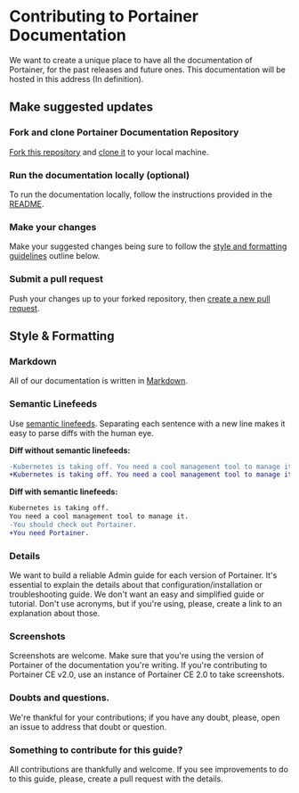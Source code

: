 # Contributing to Portainer Documentation

We want to create a unique place to have all the documentation of Portainer, for the past releases and future ones. This documentation will be hosted in this address (In definition).

## Make suggested updates

### Fork and clone Portainer Documentation Repository
[Fork this repository](https://help.github.com/articles/fork-a-repo/) and [clone it](https://help.github.com/articles/cloning-a-repository/) to your local machine.

### Run the documentation locally (optional)
To run the documentation locally, follow the instructions provided in the [README](readme.md).

### Make your changes
Make your suggested changes being sure to follow the [style and formatting guidelines](#style--formatting) outline below.

### Submit a pull request
Push your changes up to your forked repository, then [create a new pull request](https://help.github.com/articles/creating-a-pull-request/).

## Style & Formatting

### Markdown
All of our documentation is written in [Markdown](https://en.wikipedia.org/wiki/Markdown).

### Semantic Linefeeds
Use [semantic linefeeds](http://rhodesmill.org/brandon/2012/one-sentence-per-line/).
Separating each sentence with a new line makes it easy to parse diffs with the human eye.

**Diff without semantic linefeeds:**
``` diff
-Kubernetes is taking off. You need a cool management tool to manage it. You should check out Portainer.
+Kubernetes is taking off. You need a cool management tool to manage it. You need Portainer.
```

**Diff with semantic linefeeds:**
``` diff
Kubernetes is taking off.
You need a cool management tool to manage it.
-You should check out Portainer.
+You need Portainer.
```

### Details
We want to build a reliable Admin guide for each version of Portainer. It's essential to explain the details about that configuration/installation or troubleshooting guide. We don't want an easy and simplified guide or tutorial. Don't use acronyms, but if you're using, please, create a link to an explanation about those.

### Screenshots

Screenshots are welcome. Make sure that you're using the version of Portainer of the documentation you're writing. If you're contributing to Portainer CE v2.0, use an instance of Portainer CE 2.0 to take screenshots.

### Doubts and questions.

We're thankful for your contributions; if you have any doubt, please, open an issue to address that doubt or question.

### Something to contribute for this guide?

All contributions are thankfully and welcome. If you see improvements to do to this guide, please, create a pull request with the details. 